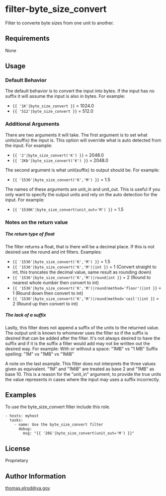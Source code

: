 filter\-byte\_size\_convert
=========

Filter to converte byte sizes from one unit to another.

Requirements
------------

None

Usage
-----

### Default Behavior
The default behavior is to convert the input into bytes. If the input has no suffix it will assume the input is also in bytes.
For example:
- `{{ '1K'|byte_size_convert }}` =  1024.0
- `{{ '512'|byte_size_convert }}`  =  512.0

### Additional Arguments
There are two arguments it will take. The first argument is to set what units(suffix) the input is. This option will override what is auto detected from the input.
For example:
- `{{ '2'|byte_size_convert('K') }}`  =  2048.0
- `{{ '2Kb'|byte_size_convert('K') }}`  =  2048.0

The second argument is what unit(suffix) to output should be.
For example:
- `{{ '1536'|byte_size_convert('K','M') }}`  =  1.5

The names of these arguments are unit\_in and unit\_out. This is useful if you only want to specify the output units and rely on the auto detection for the input.
For example:
- `{{ '1536K'|byte_size_convert(unit_out='M') }}`  =  1.5

### Notes on the return value

##### The return type of float
The filter returns a float, that is there will be a decimal place. If this is not desired use the round and int filters.
Examples:
- `{{ '1536'|byte_size_convert('K','M') }}`  =  1.5
- `{{ '1536'|byte_size_convert('K','M')|int }}`  =  1 (Convert straight to int, this truncates the decimal value, same result as rounding down)
- `{{ '1536'|byte_size_convert('K','M')|round|int }}`  =  2 (Round to nearest whole number then convert to int)
- `{{ '1536'|byte_size_convert('K','M')|round(method='floor')|int }}`  =  1 (Round down then convert to int)
- `{{ '1536'|byte_size_convert('K','M')|round(method='ceil')|int }}`  =  2 (Round up then convert to int)

##### The lack of a suffix
Lastly, this filter does not append a suffix of the units to the returned value. The output unit is known to whomever uses the filter so if the suffix is desired that can be added after the filter. It's not always desired to have the suffix and if it is the suffix a filter would add may not be written out the desired way.
For example:
With or without a space: "1MB" vs "1 MB"
Suffix spelling: "1M" vs "1MB" vs "1MiB"

A note on the last example. This filter does not interprets the three values given as equivalent. "1M" and "1MiB" are treated as base 2 and "1MB" as base 10. This is a reason for the "unit\_in" argument, to provide the true units the value represents in cases where the input may uses a suffix incorrectly.

Examples
----------------

To use the byte\_size\_convert filter include this role.
```
- hosts: myhost
  tasks:
    - name: Use the byte_size_convert filter
      debug:
        msg: "{{ '20G'|byte_size_convert(unit_out='M') }}"
```


License
-------

Proprietary

Author Information
------------------

thomas.elrod@va.gov
